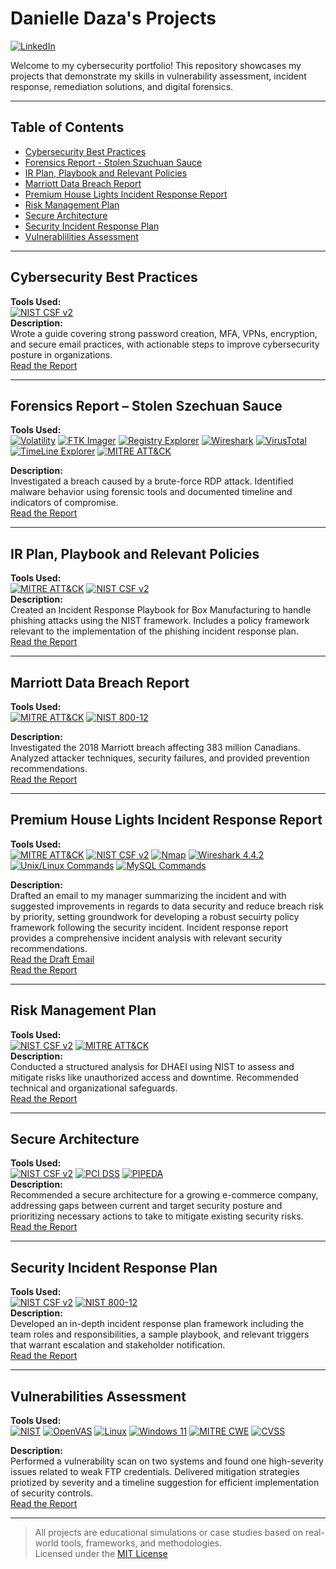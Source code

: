 # Danielle Daza's Projects  

[![LinkedIn](https://img.shields.io/badge/LinkedIn-blue?style=flat)](https://www.linkedin.com/in/danielle-daza/)   

Welcome to my cybersecurity portfolio! This repository showcases my projects that demonstrate my skills in vulnerability assessment, incident response, remediation solutions, and digital forensics.

---

## Table of Contents

- [Cybersecurity Best Practices](#cybersecurity-best-practices)
- [Forensics Report - Stolen Szuchuan Sauce](#forensics-report--stolen-szechuan-sauce)
- [IR Plan, Playbook and Relevant Policies](#ir-plan-playbook-and-relevant-policies)
- [Marriott Data Breach Report](#marriott-data-breach-report)
- [Premium House Lights Incident Response Report](#premium-house-lights-incident-response-report)
- [Risk Management Plan](#risk-management-plan)
- [Secure Architecture](#secure-architecture)
- [Security Incident Response Plan](#security-incident-response-plan)
- [Vulnerablilities Assessment](#vulnerabilities-assessment)

---

## Cybersecurity Best Practices

**Tools Used:**  
[![NIST CSF v2](https://img.shields.io/badge/NIST_CSF_v2-darkblue?style=flat-square)](https://www.nist.gov/cyberframework)    
**Description:**  
Wrote a guide covering strong password creation, MFA, VPNs, encryption, and secure email practices, with actionable steps to improve cybersecurity posture in organizations.  
[Read the Report](./Cybersecurity_Best_Practices.pdf)

---

## Forensics Report – Stolen Szechuan Sauce


**Tools Used:**  
[![Volatility](https://img.shields.io/badge/Volatility-3.2.5.2-blue?style=flat-square)](https://www.volatilityfoundation.org/)
[![FTK Imager](https://img.shields.io/badge/FTK_Imager-4.7.1.2-darkgrey?style=flat-square)](https://accessdata.com/product-download)
[![Registry Explorer](https://img.shields.io/badge/Registry_Explorer-v2.0.0.0-purple?style=flat-square)](https://github.com/hasherezade/RegistryExplorer)
[![Wireshark](https://img.shields.io/badge/Wireshark-3.4.7-blue?style=flat-square)](https://www.wireshark.org/)
[![VirusTotal](https://img.shields.io/badge/VirusTotal-Online-yellow?style=flat-square)](https://www.virustotal.com/)
[![TimeLine Explorer](https://img.shields.io/badge/TimeLine_Explorer-v2.0.0.1-orange?style=flat-square)](https://www.timelineexplorer.com/)
[![MITRE ATT&CK](https://img.shields.io/badge/MITRE_ATT&CK-darkred?style=flat-square)](https://attack.mitre.org/)

**Description:**  
Investigated a breach caused by a brute-force RDP attack. Identified malware behavior using forensic tools and documented timeline and indicators of compromise.  
[Read the Report](./Forensics_Report.pdf)

---

## IR Plan, Playbook and Relevant Policies

**Tools Used:**  
[![MITRE ATT&CK](https://img.shields.io/badge/MITRE_ATT&CK-darkred?style=flat-square)](https://attack.mitre.org/)
[![NIST CSF v2](https://img.shields.io/badge/NIST_CSF_v2-darkblue?style=flat-square)](https://www.nist.gov/cyberframework)  
**Description:**  
Created an Incident Response Playbook for Box Manufacturing to handle phishing attacks using the NIST framework. Includes a policy framework relevant to the implementation of the phishing incident response plan.  
[Read the Report](./IR_Plan_and_Phishing_Playbook.pdf)

---

## Marriott Data Breach Report

**Tools Used:**  
[![MITRE ATT&CK](https://img.shields.io/badge/MITRE_ATT&CK-darkred?style=flat-square)](https://attack.mitre.org/)
[![NIST 800-12](https://img.shields.io/badge/NIST_800--12-yellow?style=flat-square)](https://nvlpubs.nist.gov/nistpubs/SpecialPublications/NIST.SP.800-12r1.pdf)  

**Description:**  
Investigated the 2018 Marriott breach affecting 383 million Canadians. Analyzed attacker techniques, security failures, and provided prevention recommendations.  
[Read the Report](./Marriot_Data_Breach.pdf)

---

## Premium House Lights Incident Response Report

**Tools Used:**  
[![MITRE ATT&CK](https://img.shields.io/badge/MITRE_ATT&CK-darkred?style=flat-square)](https://attack.mitre.org/)
[![NIST CSF v2](https://img.shields.io/badge/NIST_CSF_v2-darkblue?style=flat-square)](https://www.nist.gov/cyberframework)
[![Nmap](https://img.shields.io/badge/Nmap-blue?style=flat-square)](https://nmap.org/)
[![Wireshark 4.4.2](https://img.shields.io/badge/Wireshark-4.4.2-1679A7?style=flat-square&logo=Wireshark&logoColor=white)](https://www.wireshark.org/)
[![Unix/Linux Commands](https://img.shields.io/badge/Unix/Linux_Commands-green?style=flat-square)](https://www.gnu.org/)
[![MySQL Commands](https://img.shields.io/badge/MySQL_Commands-blue?style=flat-square)](https://dev.mysql.com/doc/)  

**Description:**  
Drafted an email to my manager summarizing the incident and with suggested improvements in regards to data security and reduce breach risk by priority, setting groundwork for developing a robust secuirty policy framework following the security incident. Incident response report provides a comprehensive incident analysis with relevant security recommendations.  
[Read the Draft Email](./Manager_Email_Draft.pdf)  
[Read the Report](./Premium_House_Lights_Incident_Response.pdf)
  
---

## Risk Management Plan

**Tools Used:**  
[![NIST CSF v2](https://img.shields.io/badge/NIST_CSF_v2-darkblue?style=flat-square)](https://www.nist.gov/cyberframework)
[![MITRE ATT&CK](https://img.shields.io/badge/MITRE_ATT&CK-darkred?style=flat-square)](https://attack.mitre.org/)  
**Description:**  
Conducted a structured analysis for DHAEI using NIST to assess and mitigate risks like unauthorized access and downtime. Recommended technical and organizational safeguards.  
[Read the Report](./Risk_Management_Plan.pdf)

---

## Secure Architecture

**Tools Used:**  
[![NIST CSF v2](https://img.shields.io/badge/NIST_CSF_v2-darkblue?style=flat-square)](https://www.nist.gov/cyberframework)
[![PCI DSS](https://img.shields.io/badge/PCI_DSS-orange?style=flat-square)](https://www.pcisecuritystandards.org/)
[![PIPEDA](https://img.shields.io/badge/PCI_DSS-darkyellow?style=flat-square)](https://www.pcisecuritystandards.org/standards/)   
**Description:**  
Recommended a secure architecture for a growing e-commerce company, addressing gaps between current and target security posture and prioritizing necessary actions to take to mitigate existing security risks.  
[Read the Report](./Secure_Architecture_Report.pdf)

---

## Security Incident Response Plan

**Tools Used:**  
[![NIST CSF v2](https://img.shields.io/badge/NIST_CSF_v2-darkblue?style=flat-square)](https://www.nist.gov/cyberframework)
[![NIST 800-12](https://img.shields.io/badge/NIST_800--12-yellow?style=flat-square)](https://nvlpubs.nist.gov/nistpubs/SpecialPublications/NIST.SP.800-12r1.pdf)  
**Description:**  
Developed an in-depth incident response plan framework including the team roles and responsibilities, a sample playbook, and relevant triggers that warrant escalation and stakeholder notification.  
[Read the Report](./Security_Incident_Response_Plan.pdf)

---

## Vulnerabilities Assessment

**Tools Used:**  
[![NIST](https://img.shields.io/badge/NIST_CSF-darkblue?style=flat-square)](https://www.nist.gov/cyberframework)
[![OpenVAS](https://img.shields.io/badge/OpenVAS-brightgreen?style=flat-square)](https://www.openvas.org/)
[![Linux](https://img.shields.io/badge/Linux-darkgrey?style=flat-square)](https://www.linux.org/)
[![Windows 11](https://img.shields.io/badge/Windows_11-blue?style=flat-square)](https://www.microsoft.com/en-us/windows/windows-11)
[![MITRE CWE](https://img.shields.io/badge/MITRE_CWE-red?style=flat-square)](https://cwe.mitre.org/)
[![CVSS](https://img.shields.io/badge/CVSS-darkgreen?style=flat-square)](https://www.first.org/cvss/)  

**Description:**  
Performed a vulnerability scan on two systems and found one high-severity issues related to weak FTP credentials. Delivered mitigation strategies priotized by severity and a timeline suggestion for efficient implementation of security controls.  
[Read the Report](./Vulnerabilities_Assessment.pdf)


---

> All projects are educational simulations or case studies based on real-world tools, frameworks, and methodologies.  
> Licensed under the [MIT License](./LICENSE)
